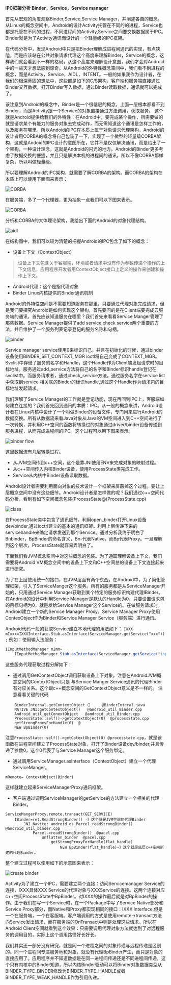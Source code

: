 **IPC框架分析 Binder，Service，Service manager**

首先从宏观的角度观察Binder,Service,Service Manager，并阐述各自的概念。从Linux的概念空间中，Android的设计Activity托管在不同的的进程，Service也都是托管在不同的进程，不同进程间的Activity,Service之间要交换数据属于IPC。Binder就是为了Activity通讯而设计的一个轻量级的IPC框架。

在代码分析中，发现Android中只是把Binder理解成进程间通讯的实现，有点狭隘，而是应该站在公共对象请求代理这个高度来理解Binder，Service的概念，这样我们就会看到不一样的格局，从这个高度来理解设计意图，我们才会对Android中的一些天才想法感到惊奇。从Android的外特性概念空间中，我们看不到进程的概念，而是Activity，Service，AIDL，INTENT。一般的如果我作为设计者，在我们的根深蒂固的想法中，这些都是如下的C/S架构，客户端和服务端直接通过Binder交互数据，打开Binder写入数据，通过Binder读取数据，通讯就可以完成了。

该注意到Android的概念中，Binder是一个很低层的概念，上面一层根本都看不到Binder，而是Activity跟一个Service的对象直接通过方法调用，获取服务。
这个就是Android提供给我们的外特性：在Android中，要完成某个操作，所需要做的就是请求某个有能力的服务对象去完成动作，而无需知道这个通讯是怎样工作的，以及服务在哪里。所以Andoid的IPC在本质上属于对象请求代理架构，Android的设计者用CORBA的概念将自己包装了一下，实现了一个微型的轻量级CORBA架构，这就是Andoid的IPC设计的意图所在，它并不是仅仅解决通讯，而是给出了一个架构，一种设计理念，这就是Android的闪光的地方。Android的Binder更多考虑了数据交换的便捷，并且只是解决本机的进程间的通讯，所以不像CORBA那样复杂，所以叫做轻量级。

所以要理解Android的IPC架构，就需要了解CORBA的架构。而CORBA的架构在本质上可以使用下面图来表示：

![CORBA](../../_attach/Android/corba.png)

在服务端，多了一个代理器，更为抽象一点我们可以下图来表示。

![CORBA](../../_attach/Android/corba2.png)

分析和CORBA的大体理论架构，我给出下面的Android的对象代理结构。

![aidl](../../_attach/Android/aidl_struct.png)

在结构图中，我们可以较为清楚的把握Android的IPC包含了如下的概念：
- 设备上下文（ContextObject）
>设备上下文包含关于客服端，环境或者请求中没有作为参数传递个操作的上下文信息，应用程序开发者用ContextObject接口上定义的操作来创建和操作上下文。

- Android代理：这个是指代理对象
- Binder Linux内核提供的Binder通讯机制

Android的外特性空间是不需要知道服务在那里，只要通过代理对象完成请求，但是我们要探究Android是如何实现这个架构，首先要问的是在Client端要完成云服务端的通讯，首先应该知道服务在哪里？我们首先来看看Service Manger管理了那些数据。Service Manager提供了add service,check service两个重要的方法，并且维护了一个服务列表记录登记的服务名称和句柄。

![binder](../../_attach/Android/android_binder.png)

Service manager service使用0来标识自己。并且在初始化的时候，通过binder设备使用BINDER_SET_CONTEXT_MGR ioctl将自己变成了CONTEXT_MGR。Svclist中存储了服务的名字和Handle，这个Handle作为Client端发起请求时的目标地址。服务通过add_service方法将自己的名字和Binder标识handle登记在svclist中。而服务请求者，通过check_service方法，通过服务名字在service list中获取到service 相关联的Binder的标识handle,通过这个Handle作为请求包的目标地址发起请求。

我们理解了Service Manager的工作就是登记功能，现在再回到IPC上，客服端如何建立连接的？我们首先回到通讯的本质：IPC。从一般的概念来讲，Android设计者在Linux内核中设计了一个叫做Binder的设备文件，专门用来进行Android的数据交换。所有从数据流来看Java对象从Java的VM空间进入到C++空间进行了一次转换，并利用C++空间的函数将转换过的对象通过driver/binder设备传递到服务进程，从而完成进程间的IPC。这个过程可以用下图来表示。

![binder flow](../../_attach/Android/binder_flow.png)

这里数据流有几层转换过程。
- 从JVM空间传到c++空间，这个是靠JNI使用ENV来完成对象的映射过程。
- 从c++空间传入内核Binder设备，使用ProcessState类完成工作。
- Service从内核中Binder设备读取数据。

Android设计者需要利用面向对象的技术设计一个框架来屏蔽掉这个过程。要让上层概念空间中没有这些细节。Android设计者是怎样做的呢？我们通过c++空间代码分析，看到有如下空间概念包装(ProcessState@(ProcessState.cpp)

![class](../../_attach/Android/binder_classes.png)

在ProcessState类中包含了通讯细节，利用open_binder打开Linux设备dev/binder,通过ioctrl建立的基本的通讯框架。利用上层传递下来的servicehandle来确定请求发送到那个Service。通过分析我终于明白了Bnbinder，BpBinder的命名含义，Bn-代表Native，而Bp代表Proxy。一旦理解到这个层次，ProcessState就容易弄明白了。

下面我们看JVM概念空间中对这些概念的包装。为了通篇理解设备上下文，我们需要将Android VM概念空间中的设备上下文和C++空间总的设备上下文连接起来进行研究。

为了在上层使用统一的接口，在JVM层面有两个东西。在Android中，为了简化管理框架，引入了ServiceManger这个服务。所有的服务都是从ServiceManager开始的，只用通过Service Manager获取到某个特定的服务标识构建代理IBinder。在Android的设计中利用Service Manager是默认的Handle为0，只要设置请求包的目标句柄为0，就是发给Service Manager这个Service的。在做服务请求时，Android建立一个新的Service Manager Proxy。Service Manager Proxy使用ContexObject作为Binder和Service Manager Service（服务端）进行通讯。

Android代码一般的获取Service建立本地代理的用法如下：
`IXXX  mIxxx=IXXXInterface.Stub.asInterface(ServiceManager.getService("xxx"));`
例如：使用输入法服务：
```Java
IInputMethodManager mImm=
    IInputMethodManager.Stub.asInterface(ServiceManager.getService("input_method"));
```

这些服务代理获取过程分解如下：

- 通过调用GetContextObject调用获取设备上下对象。注意在AndroidJVM概念空间的ContextObject只是 与Service Manger Service通讯的代理Binder有对应关系。这个跟c++概念空间的GetContextObject意义是不一样的。
注意看看关键的代码
```
    BinderInternal.getContextObject（）    @BinderInteral.java
    NATIVE JNI:getContextObject()   @android_util_Binder.cpp
    Android_util_getConextObject   @android_util_Binder.cpp
    ProcessState::self()->getCotextObject(0)  @processState.cpp
    getStrongProxyForHandle(0)  @
    NEW BpBinder(0)
```

注意`ProcessState::self()->getCotextObject(0) @processtate.cpp`，就是该函数在进程空间建立了ProcessState对象，打开了Binder设备dev/binder,并且传递了参数0，这个0代表了与Service Manager这个服务绑定。
- 通过调用ServiceManager.asInterface（ContextObject）建立一个代理ServiceManger。

`mRemote= ContextObject(Binder)`

这样就建立起来ServiceManagerProxy通讯框架。
- 客户端通过调用ServiceManager的getService的方法建立一个相关的代理Binder。
```
ServiceMangerProxy.remote.transact(GET_SERVICE)
    IBinder=ret.ReadStrongBinder() -》这个就是JVM空间的代理Binder
        JNI Navite: android_os_Parcel_readStrongBinder()    @android_util_binder.cpp
            Parcel->readStrongBinder()  @pacel.cpp
                unflatten_binder  @pacel.cpp
                    getStrongProxyForHandle(flat_handle)
                        NEW BpBinder(flat_handle)-》这个就是底层c++空间新建的代理Binder。
```
整个建立过程可以使用如下的示意图来表示：

![create binder](../../_attach/Android/binder_create.png)

Activity为了建立一个IPC，需要建立两个连接：访问Servicemanager Service的连接，IXXX具体XXX Service的代理对象与XXXService的连接。这两个连接对应c++空间ProcessState中BpBinder。对IXXX的操作最后就是对BpBinder的操作。由于我们在写一个Service时，在一个Package中写了Service Native部分和Service Proxy部分，而Native和Proxy都实现相同的接口：IXXX Interface,但是一个在服务端，一个在客服端。客户端调用的方式是使用remote->transact方法向Service发出请求，而在服务端的OnTransact中则是处理这些请求。所以在Android Client空间就看到这个效果：只需要调用代理对象方法就达到了对远程服务的调用目的，实际上这个调用路径好长好长。

我们其实还一部分没有研究，就是同一个进程之间的对象传递与远程传递是区别的。同一个进程间专递服务地和对象，就没有代理BpBinder产生，而只是对象的直接应用了。应用程序并不知道数据是在同一进程间传递还是不同进程间传递，这个只有内核中的Binder知道，所以内核Binder驱动可以将Binder对象数据类型从BINDER_TYPE_BINDER修改为BINDER_TYPE_HANDLE或者BINDER_TYPE_WEAK_HANDLE作为引用传递。
